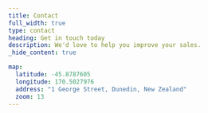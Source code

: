 ```yaml
---
title: Contact
full_width: true
type: contact
heading: Get in touch today
description: We'd love to help you improve your sales.
_hide_content: true

map:
  latitude: -45.8787605
  longitude: 170.5027976
  address: "1 George Street, Dunedin, New Zealand"
  zoom: 13
---
```

